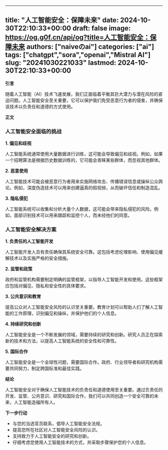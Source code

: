 
---
title: "人工智能安全：保障未来"
date: 2024-10-30T22:10:33+00:00
draft: false
image: https://og.g0f.cn/api/og?title=人工智能安全：保障未来
authors: ["naiveのai"]
categories: ["ai"]
tags: ["chatgpt","sora","openai","Mistral AI"]
slug: "20241030221033"
lastmod: 2024-10-30T22:10:33+00:00
---
**引言**

随着人工智能（AI）技术飞速发展，我们正面临着平衡其巨大潜力与潜在风险的紧迫问题。人工智能安全至关重要，它可以保护我们免受恶意行为者的侵害，并确保该技术以负责任和道德的方式使用。

**正文**

### 人工智能安全面临的挑战

**1. 偏见和歧视**

人工智能系统通常使用大量数据进行训练，这可能会导致偏见和歧视。例如，如果一个招聘算法是根据历史数据训练的，它可能会青睐某些群体，而忽视其他群体。

**2. 恶意使用**

人工智能技术可能会被恶意行为者用来实施网络攻击、传播错误信息或操纵公众舆论。例如，深度伪造技术可以用来创建逼真的假视频，从而破坏信任和制造混乱。

**3. 隐私侵犯**

人工智能系统可以收集和分析大量个人数据，这可能会带来隐私侵犯的风险。例如，面部识别技术可以用来跟踪和监控个人，而未经他们的同意。

### 人工智能安全解决方案

**1. 负责任的人工智能开发**

人工智能开发人员有责任确保其系统安全可靠。这包括考虑伦理影响、使用偏见缓解技术以及实施严格的安全措施。

**2. 监管和政策**

政府和监管机构需要制定明确的监管框架，以指导人工智能开发和使用。这些框架应包括对偏见、隐私和安全性的具体要求。

**3. 公共意识和教育**

提高公众对人工智能安全风险的认识至关重要。教育计划可以帮助人们了解人工智能的工作原理，识别偏见和操纵，并保护他们的个人信息。

**4. 持续研究和创新**

人工智能安全是一个不断发展的领域，需要持续的研究和创新。研究人员正在探索新的技术和方法，以提高人工智能系统的安全性和可靠性。

**5. 国际合作**

人工智能安全是一个全球性问题，需要国际合作。政府、行业领导者和研究机构需要共同努力，制定跨国标准和最佳实践。

**结论**

人工智能安全对于确保人工智能技术的负责任和道德使用至关重要。通过负责任的开发、监管、公共意识、研究和国际合作，我们可以共同创造一个安全可靠的未来，人工智能造福所有人。

**下一步行动**

* 与您的当选官员联系，倡导人工智能安全法规。
* 提高您所在社区对人工智能安全风险的认识。
* 支持致力于人工智能安全的研究和创新。
* 仔细考虑您使用人工智能技术的方式，并采取步骤保护您的个人信息。